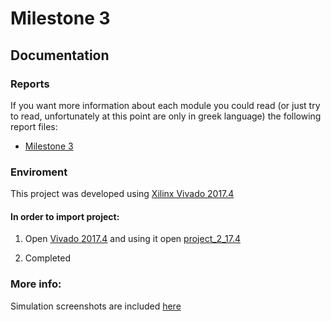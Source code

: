 # Milestone 3

## Documentation

### Reports
If you want more information about each module you could read (or just try to read, unfortunately at this point are only in greek language) the following report files:
* [Milestone 3](./doc/Milestone-3-Report.pdf)


### Enviroment
This project was developed using [Xilinx Vivado 2017.4](https://www.xilinx.com/support/download/index.html/content/xilinx/en/downloadNav/vivado-design-tools/2017-4.html)

#### In order to import project:

1. Open [Vivado 2017.4](https://www.xilinx.com/support/download/index.html/content/xilinx/en/downloadNav/vivado-design-tools/2017-4.html) and using it open [project_2_17.4](./project_2_17.4)

2. Completed

### More info:
Simulation screenshots are included [here](./doc/sim)
